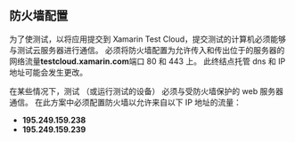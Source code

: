 ## <a name="firewall-configuration"></a>防火墙配置

为了使测试，以将应用提交到 Xamarin Test Cloud，提交测试的计算机必须能够与测试云服务器进行通信。 必须将防火墙配置为允许传入和传出位于的服务器的网络流量**testcloud.xamarin.com**端口 80 和 443 上。 此终结点托管 dns 和 IP 地址可能会发生更改。 

在某些情况下，测试 （或运行测试的设备） 必须与受防火墙保护的 web 服务器通信。 在此方案中必须配置防火墙以允许来自以下 IP 地址的流量：

* **195.249.159.238**
* **195.249.159.239**
